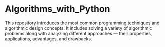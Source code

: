 # Algorithms_with_Python
This repository introduces the most common programming techniques and algorithmic design concepts. It includes solving a variety of algorithmic problems along with analyzing different approaches — their properties, applications, advantages, and drawbacks.
